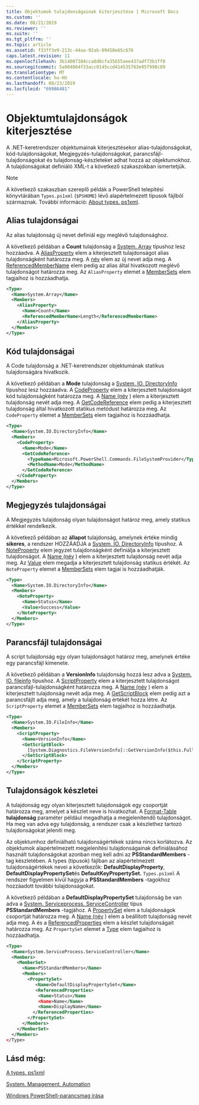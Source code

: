 ```yaml
---
title: Objektumok tulajdonságainak kiterjesztése | Microsoft Docs
ms.custom: ''
ms.date: 08/21/2019
ms.reviewer: ''
ms.suite: ''
ms.tgt_pltfrm: ''
ms.topic: article
ms.assetid: f33ff3e9-213c-44aa-92ab-09450e65c676
caps.latest.revision: 11
ms.openlocfilehash: 3b14007384cca0d0cfa35655aee437adf73b1ff0
ms.sourcegitcommit: 5a004064f33acc0145ccd414535763e95f998c89
ms.translationtype: MT
ms.contentlocale: hu-HU
ms.lasthandoff: 08/23/2019
ms.locfileid: "69986481"
---
```

# <a name="extending-properties-for-objects"></a>Objektumtulajdonságok kiterjesztése

A .NET-keretrendszer objektumainak kiterjesztésekor alias-tulajdonságokat, kód-tulajdonságokat, Megjegyzés-tulajdonságokat, parancsfájl-tulajdonságokat és tulajdonság-készleteket adhat hozzá az objektumokhoz. A tulajdonságokat definiáló XML-t a következő szakaszokban ismertetjük.

> [!NOTE]
> A következő szakaszban szereplő példák a PowerShell telepítési könyvtárában `Types.ps1xml` (`$PSHOME`) lévő alapértelmezett típusok fájlból származnak. További információ: [About types. ps1xml](/powershell/module/microsoft.powershell.core/about/about_types.ps1xml).

## <a name="alias-properties"></a>Alias tulajdonságai

Az alias tulajdonság új nevet definiál egy meglévő tulajdonsághoz.

A következő példában a **Count** tulajdonság a [System. Array](/dotnet/api/System.Array) típushoz lesz hozzáadva. A [AliasProperty](/dotnet/api/system.management.automation.psaliasproperty) elem a kiterjesztett tulajdonságot alias tulajdonságként határozza meg. A [név](/dotnet/api/system.management.automation.psmemberinfo.name) elem az új nevet adja meg. A [ReferencedMemberName](/dotnet/api/system.management.automation.psaliasproperty.referencedmembername) elem pedig az alias által hivatkozott meglévő tulajdonságot határozza meg. Az `AliasProperty` elemet a [MemberSets](/dotnet/api/system.management.automation.psmemberset) elem tagjaihoz is hozzáadhatja.

```xml
<Type>
  <Name>System.Array</Name>
  <Members>
    <AliasProperty>
      <Name>Count</Name>
      <ReferencedMemberName>Length</ReferencedMemberName>
    </AliasProperty>
  </Members>
</Type>
```

## <a name="code-properties"></a>Kód tulajdonságai

A Code tulajdonság a .NET-keretrendszer objektumának statikus tulajdonságára hivatkozik.

A következő példában a **Mode** tulajdonság a [System. IO. DirectoryInfo](/dotnet/api/System.IO.DirectoryInfo) típushoz lesz hozzáadva. A [CodeProperty](/dotnet/api/system.management.automation.pscodeproperty) elem a kiterjesztett tulajdonságot kód tulajdonságként határozza meg. A [Name (név](/dotnet/api/system.management.automation.psmemberinfo.name) ) elem a kiterjesztett tulajdonság nevét adja meg. A [GetCodeReference](/dotnet/api/system.management.automation.pscodeproperty.gettercodereference) elem pedig a kiterjesztett tulajdonság által hivatkozott statikus metódust határozza meg. Az `CodeProperty` elemet a [MemberSets](/dotnet/api/system.management.automation.psmemberset) elem tagjaihoz is hozzáadhatja.

```xml
<Type>
  <Name>System.IO.DirectoryInfo</Name>
  <Members>
    <CodeProperty>
      <Name>Mode</Name>
      <GetCodeReference>
        <TypeName>Microsoft.PowerShell.Commands.FileSystemProvider</TypeName>
        <MethodName>Mode</MethodName>
      </GetCodeReference>
    </CodeProperty>
  </Members>
</Type>
```

## <a name="note-properties"></a>Megjegyzés tulajdonságai

A Megjegyzés tulajdonság olyan tulajdonságot határoz meg, amely statikus értékkel rendelkezik.

A következő példában az **állapot** tulajdonság, amelynek értéke mindig **sikeres**, a rendszer HOZZÁADJA a [System. IO. DirectoryInfo](/dotnet/api/System.IO.DirectoryInfo) típushoz. A [NoteProperty](/dotnet/api/system.management.automation.psnoteproperty) elem jegyzet tulajdonságként definiálja a kiterjesztett tulajdonságot. A [Name (név](/dotnet/api/system.management.automation.psmemberinfo.name) ) elem a kiterjesztett tulajdonság nevét adja meg. Az [Value](/dotnet/api/system.management.automation.psnoteproperty.value) elem megadja a kiterjesztett tulajdonság statikus értékét. Az `NoteProperty` elemet a [MemberSets](/dotnet/api/system.management.automation.psmemberset) elem tagjai is hozzáadhatják.

```xml
<Type>
  <Name>System.IO.DirectoryInfo</Name>
  <Members>
    <NoteProperty>
      <Name>Status</Name>
      <Value>Success</Value>
    </NoteProperty>
  </Members>
</Type>
```

## <a name="script-properties"></a>Parancsfájl tulajdonságai

A script tulajdonság egy olyan tulajdonságot határoz meg, amelynek értéke egy parancsfájl kimenete.

A következő példában a **VersionInfo** tulajdonság hozzá lesz adva a [System. IO. fileinfo](/dotnet/api/System.IO.FileInfo) típushoz. A [ScriptProperty](/dotnet/api/system.management.automation.psscriptproperty) elem a kiterjesztett tulajdonságot parancsfájl-tulajdonságként határozza meg. A [Name (név](/dotnet/api/system.management.automation.psmemberinfo.name) ) elem a kiterjesztett tulajdonság nevét adja meg. A [GetScriptBlock](/dotnet/api/system.management.automation.psscriptproperty.getterscript) elem pedig azt a parancsfájlt adja meg, amely a tulajdonság értékét hozza létre. Az `ScriptProperty` elemet a [MemberSets](/dotnet/api/system.management.automation.psmemberset) elem tagjaihoz is hozzáadhatja.

```xml
<Type>
  <Name>System.IO.FileInfo</Name>
  <Members>
    <ScriptProperty>
      <Name>VersionInfo</Name>
      <GetScriptBlock>
        [System.Diagnostics.FileVersionInfo]::GetVersionInfo($this.FullName)
      </GetScriptBlock>
    </ScriptProperty>
  </Members>
</Type>
```

## <a name="property-sets"></a>Tulajdonságok készletei

A tulajdonság egy olyan kiterjesztett tulajdonságok egy csoportját határozza meg, amelyet a készlet neve is hivatkozhat.
A [Format-Table](/powershell/module/Microsoft.PowerShell.Utility/Format-Table)
**tulajdonság** paraméter például megadhatja a megjelenítendő tulajdonságot. Ha meg van adva egy tulajdonság, a rendszer csak a készlethez tartozó tulajdonságokat jeleníti meg.

Az objektumhoz definiálható tulajdonságértékek száma nincs korlátozva. Az objektumok alapértelmezett megjelenítési tulajdonságainak definiálásához használt tulajdonságokat azonban meg kell adni az **PSStandardMembers** -tag készletében. A types (típusok) fájlban az alapértelmezett tulajdonságértékek nevei a következők: **DefaultDisplayProperty**, **DefaultDisplayPropertySet**és **DefaultKeyPropertySet.** `Types.ps1xml` A rendszer figyelmen kívül hagyja a **PSStandardMembers** -tagokhoz hozzáadott további tulajdonságokat.

A következő példában a **DefaultDisplayPropertySet** tulajdonság be van adva a [System. Serviceprocess. ServiceController](/dotnet/api/System.ServiceProcess.ServiceController) típus **PSStandardMembers** -tagjához. A [PropertySet](/dotnet/api/system.management.automation.pspropertyset) elem a tulajdonságok csoportját határozza meg. A [Name (név](/dotnet/api/system.management.automation.psmemberinfo.name) ) elem a beállított tulajdonság nevét adja meg. A és a [ReferencedProperties](/dotnet/api/system.management.automation.pspropertyset.referencedpropertynames) elem a készlet tulajdonságait határozza meg. Az `PropertySet` elemet a [Type](/dotnet/api/system.management.automation.pstypename) elem tagjaihoz is hozzáadhatja.

```xml
<Type>
  <Name>System.ServiceProcess.ServiceController</Name>
  <Members>
    <MemberSet>
      <Name>PSStandardMembers</Name>
      <Members>
        <PropertySet>
           <Name>DefaultDisplayPropertySet</Name>
           <ReferencedProperties>
            <Name>Status</Name
            <Name>Name</Name>
            <Name>DisplayName</Name>
          </ReferencedProperties>
        </PropertySet>
      </Members>
    </MemberSet>
  </Members>
</Type>
```

## <a name="see-also"></a>Lásd még:

[A types. ps1xml](/powershell/module/microsoft.powershell.core/about/about_types.ps1xml)

[System. Management. Automation](/dotnet/api/System.Management.Automation)

[Windows PowerShell-parancsmag írása](./writing-a-windows-powershell-cmdlet.md)
